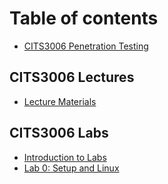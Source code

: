 # Table of contents

* [CITS3006 Penetration Testing](README.md)

## CITS3006 Lectures

* [Lecture Materials](cits3006-lectures/lecture-materials.md)

## CITS3006 Labs

* [Introduction to Labs](cits3006-labs/introduction-to-labs.md)
* [Lab 0: Setup and Linux](cits3006-labs/lab-0-setup-and-linux.md)
